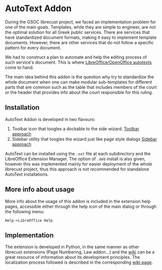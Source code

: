 # AutoText Addon
During the GSOC librecust project, we faced an implementation problem for one of the main goals. Templates, while they are simple to engineer, are not the optimal solution for all Greek public services. There are services that have standardized document formats, making it easy to implement template documents. However, there are other services that do not follow a specific pattern for every document.

We had to construct a plan to automate and help the editing process of such service's document. This is where [LibreOffice/OpenOffice autotexts](https://help.libreoffice.org/Writer/AutoText) come to hand. 

The main idea behind this addon is the question why try to standardize the whole document when one can make modular sub-templates for different parts that are common such as the table that includes members of the court or the header that provides info about the court responsible for this ruling.

## Installation
AutoText Addon is developed in two flavours:
1. Toolbar icon that toogles a dockable to the side wizard. [Toolbar approach](https://github.com/eellak/gsoc2018-librecust/tree/master/autotext_addon/Python)
2. Sidebar utility that toogles the wizard just like page style dialogs [Sidebar approach](https://github.com/eellak/gsoc2018-librecust/tree/master/autotext_addon/Sidebar_approach)

AutoText can be installed using the `.oxt` file at each subdirectory and the LibreOffice Extension Manager.
The option of `.deb` install is also given, however this was implemented mainly for easier deployment of the whole librecust project, thus this approach is not recommended for standalone AutoText installations.

## More info about usage
More info about the usage of this addon is included in the extension help pages, accessible either through the help icon of the main dialog or through the following menu:

`Help->LibreOffice Help`

## Implementation
The extension is developed in Python, in the same manner as other librecust extensions (Page Numbering, Law addon...) and the [wiki](https://github.com/eellak/gsoc2018-librecust/wiki/) can be a great resource of information about its development principles. The localization process followed is described in the corresponding [wiki page](https://github.com/eellak/gsoc2018-librecust/wiki/Localization). 
